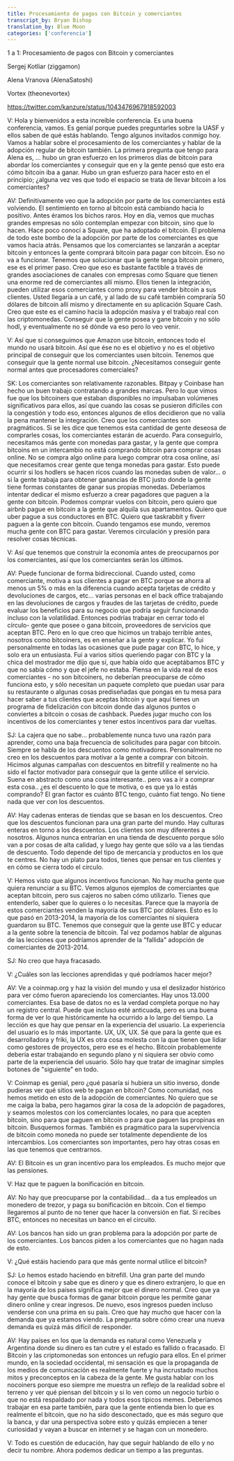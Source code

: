 ```yaml
---
title: Procesamiento de pagos con Bitcoin y comerciantes 
transcript_by: Bryan Bishop
translation_by: Blue Moon
categories: ['conferencia']
---
```


1 a 1: Procesamiento de pagos con Bitcoin y comerciantes

Sergej Kotliar (ziggamon)

Alena Vranova (AlenaSatoshi)

Vortex (theonevortex)

<https://twitter.com/kanzure/status/1043476967918592003>

V: Hola y bienvenidos a esta increíble conferencia. Es una buena conferencia, vamos. Es genial porque puedes preguntarles sobre la UASF y ellos saben de qué estás hablando. Tengo algunos invitados conmigo hoy. Vamos a hablar sobre el procesamiento de los comerciantes y hablar de la adopción regular de bitcoin también. La primera pregunta que tengo para Alena es, ... hubo un gran esfuerzo en los primeros días de bitcoin para abordar los comerciantes y conseguir que en y la gente pensó que esto era cómo bitcoin iba a ganar. Hubo un gran esfuerzo para hacer esto en el principio; ¿alguna vez ves que todo el espacio se trata de llevar bitcoin a los comerciantes?

AV: Definitivamente veo que la adopción por parte de los comerciantes está volviendo. El sentimiento en torno al bitcoin está cambiando hacia lo positivo. Antes éramos los bichos raros. Hoy en día, vemos que muchas grandes empresas no sólo contemplan empezar con bitcoin, sino que lo hacen. Hace poco conocí a Square, que ha adoptado el bitcoin. El problema de todo este bombo de la adopción por parte de los comerciantes es que vamos hacia atrás. Pensamos que los comerciantes se lanzarán a aceptar bitcoin y entonces la gente comprará bitcoin para pagar con bitcoin. Eso no va a funcionar. Tenemos que solucionar que la gente tenga bitcoin primero, ese es el primer paso. Creo que eso es bastante factible a través de grandes asociaciones de canales con empresas como Square que tienen una enorme red de comerciantes allí mismo. Ellos tienen la integración, pueden utilizar esos comerciantes como proxy para vender bitcoin a sus clientes. Usted llegaría a un café, y al lado de su café también compraría 50 dólares de bitcoin allí mismo y directamente en su aplicación Square Cash. Creo que este es el camino hacia la adopción masiva y el trabajo real con las criptomonedas. Conseguir que la gente posea y gane bitcoin y no sólo hodl, y eventualmente no sé dónde va eso pero lo veo venir.

V: Así que si conseguimos que Amazon use bitcoin, entonces todo el mundo no usará bitcoin. Así que ése no es el objetivo y no es el objetivo principal de conseguir que los comerciantes usen bitcoin. Tenemos que conseguir que la gente normal use bitcoin. ¿Necesitamos conseguir gente normal antes que procesadores comerciales?

SK: Los comerciantes son relativamente razonables. Bitpay y Coinbase han hecho un buen trabajo contratando a grandes marcas. Pero lo que vimos fue que los bitcoiners que estaban disponibles no impulsaban volúmenes significativos para ellos, así que cuando las cosas se pusieron difíciles con la congestión y todo eso, entonces algunos de ellos decidieron que no valía la pena mantener la integración. Creo que los comerciantes son pragmáticos. Si se les dice que tenemos esta cantidad de gente deseosa de comprarles cosas, los comerciantes estarán de acuerdo. Para conseguirlo, necesitamos más gente con monedas para gastar, y la gente que compra bitcoins en un intercambio no está comprando bitcoin para comprar cosas online. No se compra algo online para luego comprar otra cosa online, así que necesitamos crear gente que tenga monedas para gastar. Esto puede ocurrir si los hodlers se hacen ricos cuando las monedas suben de valor... o si la gente trabaja para obtener ganancias de BTC justo donde la gente tiene formas constantes de ganar sus propias monedas. Deberíamos intentar dedicar el mismo esfuerzo a crear pagadores que paguen a la gente con bitcoin. Podemos comprar vuelos con bitcoin, pero quiero que airbnb pague en bitcoin a la gente que alquila sus apartamentos. Quiero que uber pague a sus conductores en BTC. Quiero que taskrabbit y fiverr paguen a la gente con bitcoin. Cuando tengamos ese mundo, veremos mucha gente con BTC para gastar. Veremos circulación y presión para resolver cosas técnicas.
	
V: Así que tenemos que construir la economía antes de preocuparnos por los comerciantes, así que los comerciantes serán los últimos.

AV: Puede funcionar de forma bidireccional. Cuando usted, como comerciante, motiva a sus clientes a pagar en BTC porque se ahorra al menos un 5% o más en la diferencia cuando acepta tarjetas de crédito y devoluciones de cargos, etc... varias personas en el back office trabajando en las devoluciones de cargos y fraudes de las tarjetas de crédito, puede evaluar los beneficios para su negocio que podría seguir funcionando incluso con la volatilidad. Entonces podrías trabajar en cerrar todo el círculo- gente que posee o gana bitcoin, proveedores de servicios que aceptan BTC. Pero en lo que creo que hicimos un trabajo terrible antes, nosotros como bitcoiners, es en enseñar a la gente y explicar. Yo fui personalmente en todas las ocasiones que pude pagar con BTC, lo hice, y solo era un entusiasta. Fui a varios sitios queriendo pagar con BTC y la chica del mostrador me dijo que sí, que había oído que aceptábamos BTC y que no sabía cómo y que el jefe no estaba. Piensa en la vida real de esos comerciantes - no son bitcoiners, no deberían preocuparse de cómo funciona esto, y sólo necesitan un paquete completo que puedan usar para su restaurante o algunas cosas prediseñadas que pongas en tu mesa para hacer saber a tus clientes que aceptas bitcoin y que aquí tienes un programa de fidelización con bitcoin donde das algunos puntos o conviertes a bitcoin o cosas de cashback. Puedes jugar mucho con los incentivos de los comerciantes y tener estos incentivos para dar vueltas.

SJ: La cajera que no sabe... probablemente nunca tuvo una razón para aprender, como una baja frecuencia de solicitudes para pagar con bitcoin. Siempre se habla de los descuentos como motivadores. Personalmente no creo en los descuentos para motivar a la gente a comprar con bitcoin. Hicimos algunas campañas con descuentos en bitrefill y realmente no ha sido el factor motivador para conseguir que la gente utilice el servicio. Suena en abstracto como una cosa interesante.. pero vas a ir a comprar esta cosa.. ¿es el descuento lo que te motiva, o es que ya lo estás comprando? El gran factor es cuánto BTC tengo, cuánto fiat tengo. No tiene nada que ver con los descuentos.

AV: Hay cadenas enteras de tiendas que se basan en los descuentos. Creo que los descuentos funcionan para una gran parte del mundo. Hay culturas enteras en torno a los descuentos. Los clientes son muy diferentes a nosotros. Algunos nunca entrarían en una tienda de descuento porque sólo van a por cosas de alta calidad, y luego hay gente que sólo va a las tiendas de descuento. Todo depende del tipo de mercancía y productos en los que te centres. No hay un plato para todos, tienes que pensar en tus clientes y en cómo se cierra todo el círculo.

V: Hemos visto que algunos incentivos funcionan. No hay mucha gente que quiera renunciar a su BTC. Vemos algunos ejemplos de comerciantes que aceptan bitcoin, pero sus cajeros no saben cómo utilizarlo. Tienes que entenderlo, saber que lo quieres o lo necesitas. Parece que la mayoría de estos comerciantes venden la mayoría de sus BTC por dólares. Esto es lo que pasó en 2013-2014, la mayoría de los comerciantes ni siquiera guardaron su BTC. Tenemos que conseguir que la gente use BTC y educar a la gente sobre la tenencia de bitcoin. Tal vez podamos hablar de algunas de las lecciones que podríamos aprender de la "fallida" adopción de comerciantes de 2013-2014.

SJ: No creo que haya fracasado.

V: ¿Cuáles son las lecciones aprendidas y qué podríamos hacer mejor?

AV: Ve a coinmap.org y haz la visión del mundo y usa el deslizador histórico para ver cómo fueron apareciendo los comerciantes. Hay unos 13.000 comerciantes. Esa base de datos no es la verdad completa porque no hay un registro central. Puede que incluso esté anticuada, pero es una buena forma de ver lo que históricamente ha ocurrido a lo largo del tiempo. La lección es que hay que pensar en la experiencia del usuario. La experiencia del usuario es lo más importante. UX, UX, UX. Sé que para la gente que es desarrolladora y friki, la UX es otra cosa molesta con la que tienen que lidiar como gestores de proyectos, pero ese es el hecho. Bitcoin probablemente debería estar trabajando en segundo plano y ni siquiera ser obvio como parte de la experiencia del usuario. Sólo hay que tratar de imaginar simples botones de "siguiente" en todo.

V: Coinmap es genial, pero ¿qué pasaría si hubiera un sitio inverso, donde pudieras ver qué sitios web te pagan en bitcoin? Como comunidad, nos hemos metido en esto de la adopción de comerciantes. No quiero que se me caiga la baba, pero hagamos girar la cosa de la adopción de pagadores, y seamos molestos con los comerciantes locales, no para que acepten bitcoin, sino para que paguen en bitcoin o para que paguen las propinas en bitcoin. Busquemos formas. También es pragmático para la supervivencia de bitcoin como moneda no puede ser totalmente dependiente de los intercambios. Los comerciantes son importantes, pero hay otras cosas en las que tenemos que centrarnos.

AV: El Bitcoin es un gran incentivo para los empleados. Es mucho mejor que las pensiones.

V: Haz que te paguen la bonificación en bitcoin.

AV: No hay que preocuparse por la contabilidad... da a tus empleados un monedero de trezor, y paga su bonificación en bitcoin. Con el tiempo llegaremos al punto de no tener que hacer la conversión en fiat. Si recibes BTC, entonces no necesitas un banco en el circuito.

AV: Los bancos han sido un gran problema para la adopción por parte de los comerciantes. Los bancos piden a los comerciantes que no hagan nada de esto.

V: ¿Qué estáis haciendo para que más gente normal utilice el bitcoin?

SJ: Lo hemos estado haciendo en bitrefill. Una gran parte del mundo conoce el bitcoin y sabe que es dinero y que es dinero extranjero, lo que en la mayoría de los países significa mejor que el dinero normal. Creo que ya hay gente que busca formas de ganar bitcoin porque les permite ganar dinero online y crear ingresos. De nuevo, esos ingresos pueden incluso venderse con una prima en su país. Creo que hay mucho que hacer con la demanda que ya estamos viendo. La pregunta sobre cómo crear una nueva demanda es quizá más difícil de responder.

AV: Hay países en los que la demanda es natural como Venezuela y Argentina donde su dinero es tan cutre y el estado es fallido o fracasado. El Bitcoin y las criptomonedas son entonces un refugio para ellos. En el primer mundo, en la sociedad occidental, mi sensación es que la propaganda de los medios de comunicación es realmente fuerte y ha incrustado muchos mitos y preconceptos en la cabeza de la gente. Me gusta hablar con los nocoiners porque eso siempre me muestra un reflejo de la realidad sobre el terreno y ver qué piensan del bitcoin y si lo ven como un negocio turbio o que no está respaldado por nada y todos esos típicos memes. Deberíamos trabajar en esa parte también, para que la gente entienda bien lo que es realmente el bitcoin, que no ha sido desconectado, que es más seguro que la banca, y dar una perspectiva sobre esto y quizás empiecen a tener curiosidad y vayan a buscar en internet y se hagan con un monedero.

V: Todo es cuestión de educación, hay que seguir hablando de ello y no decir tu nombre. Ahora podemos dedicar un tiempo a las preguntas.

